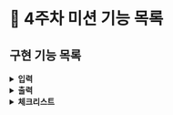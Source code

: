 # :pushpin: 4주차 미션 기능 목록

## 구현 기능 목록
<details>
<summary><b>입력</b></summary>
<div markdown="1">

 - [x] 로또 구입 금액을 입력 받는다. 
  > - [x] 구입 금액은 1,000원 단위로 입력 받기.  1,000원으로 나누어 떨어지지 않는 경우 예외 처리.
  > - [x] 숫자 입력하지 않은 경우 예외처리
 - [ ] 당첨 번호를 입력 받는다. 번호는 쉼표(,)를 기준으로 구분한다. 
  >- **예외처리** : 
  >- [ ] 숫자가 아닌 경우 
  >- [ ] , (쉼표)로 나눠지지 않는 경우
  >- [ ] 6글자가 아닌 경우
  >- [ ] 숫자가 1~45 범위에서 벗어난 경우
  >- [ ] 중복된 숫자를 입력한 경우
 - 보너스 번호를 입력받기
  >- **예외처리** :
  >- [ ] 숫자가 아닌 경우
  >- [ ] 숫자가 1~45 범위에서 벗어난 경우
  >- [ ] 중복된 숫자를 입력한 경우
</div>
</details>

<details>
<summary><b>출력</b></summary>
<div markdown="1">

- [ ] 발행한 로또 수량 및 번호를 출력
- [ ] 로또 번호는 오름차순으로 정렬하여 보여준다.
```
8개를 구매했습니다.
[8, 21, 23, 41, 42, 43] 
[3, 5, 11, 16, 32, 38] 
[7, 11, 16, 35, 36, 44] 
[1, 8, 11, 31, 41, 42] 
[13, 14, 16, 38, 42, 45] 
[7, 11, 30, 40, 42, 43] 
[2, 13, 22, 32, 38, 45] 
[1, 3, 5, 14, 22, 45]
```
- [ ] 당첨 내역을 출력 
>- 다음과 같은 **형식** 지키기
```
3개 일치 (5,000원) - 1개
4개 일치 (50,000원) - 0개
5개 일치 (1,500,000원) - 0개
5개 일치, 보너스 볼 일치 (30,000,000원) - 0개
6개 일치 (2,000,000,000원) - 0개
```

- [ ] 수익률 구하기 : 수익률은 소수점 둘째 자리에서 반올림한다. (ex. 100.0%, 51.5%, 1,000,000.0%)
- [ ] 예외 상황 시 "[ERROR]"로 시작하는 에러 문구로 시작하는 에러 문구 출력

</div>
</details>

<details>
<summary><b>체크리스트</b></summary>
<div markdown="1">

- [ ] indent 2까지. while문 안 if문까지 허용
- [ ] 테스트 코드 작성
- [ ] else 및 switch문 사용 금지
- [ ] ENUM 적용
- [ ] 메서드 라인 15줄 이하
- [ ] `camp.nextstep.edu.missionutils.Randoms`의 `pickUniqueNumbersInRange()`를 활용한다.
- [ ] `camp.nextstep.edu.missionutils.Console`의 `readLine()`을 활용
- [ ] Lotto 클래스를 활용해 구현하기
> - [ ] 매개 변수가 없는 생성자를 추가할 수 없다.
> - [ ] `numbers`의 접근 제어자인 private을 변경할 수 없다.
> - [ ] `Lotto`에 필드(인스턴스 변수)를 추가할 수 없다. 
> - [ ] `Lotto`에 패키지 변경은 가능하다.

</div>
</details>